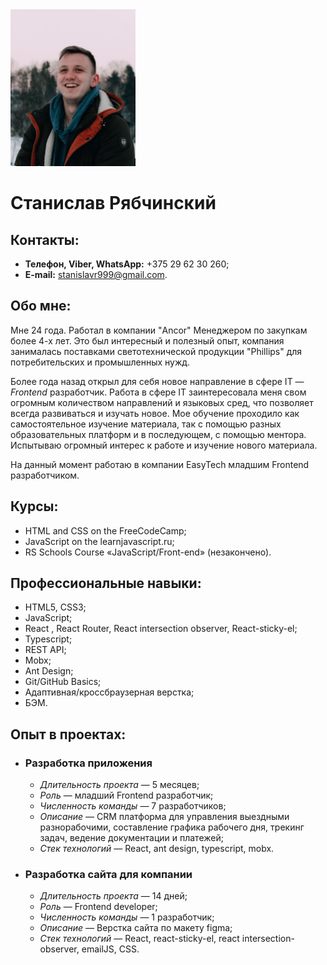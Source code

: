 <!-- ![my photo](/assets/img/my.jpg=250x250) -->
<img src="./assets/img/my.jpg" width="200" borderRadius="50px">

# Станислав Рябчинский

## Контакты:

- **Телефон, Viber, WhatsApp:** +375 29 62 30 260;
- **E-mail:** stanislavr999@gmail.com.
<!-- - **LinkedIn** . -->

## Обо мне:

Мне 24 года. Работал в компании "Ancor" Менеджером по закупкам более 4-х лет. Это был интересный и полезный опыт, компания занималась поставками светотехнической продукции "Phillips" для потребительских и промышленных нужд.

Более года назад открыл для себя новое направление в сфере IT — *Frontend* разработчик. Работа в сфере IT заинтересовала меня свом огромным количеством направлений и языковых сред, что позволяет всегда развиваться и изучать новое. Мое обучение проходило как самостоятельное изучение материала, так с помощью разных образовательных платформ и в последующем, с помощью ментора. 
Испытываю огромный интерес к работе и изучение нового материала. 

На данный момент работаю в компании EasyTech младшим Frontend разработчиком.
## Курсы:

- HTML and CSS on the FreeCodeCamp;
- JavaScript on the learnjavascript.ru;
- RS Schools Course «JavaScript/Front-end» (незакончено).

## Профессиональные навыки:

- HTML5, CSS3;
- JavaScript;
- React , React Router, React intersection observer, React-sticky-el;
- Typescript;
- REST API;
- Mobx;
- Ant Design;
- Git/GitHub Basics;
- Адаптивная/кроссбраузерная верстка;
- БЭМ.

## Опыт в проектах:

- ### Разработка приложения
  - *Длительность проекта* — 5 месяцев;
  - *Роль* — младший Frontend разработчик;
  - *Численность команды* — 7 разработчиков;
  - *Описание* — CRM платформа для управления выездными разнорабочими, составление графика рабочего дня, трекинг задач, ведение документации и платежей;
  - *Стек технологий* — React, ant design, typescript, mobx.
- ### Разработка сайта для компании
  - *Длительность проекта* — 14 дней;
  - *Роль* — Frontend developer;
  - *Численность команды* — 1 разработчик;
  - *Описание* — Верстка сайта по макету figma;
  - *Стек технологий* — React, react-sticky-el, react intersection-observer, emailJS, CSS.


